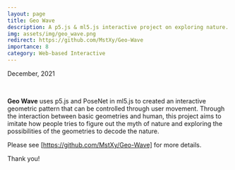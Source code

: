 ```yaml
---
layout: page
title: Geo Wave
description: A p5.js & ml5.js interactive project on exploring nature. 
img: assets/img/geo_wave.png
redirect: https://github.com/MstXy/Geo-Wave
importance: 8
category: Web-based Interactive
---
```


December, 2021

<br>

**Geo Wave** uses p5.js and PoseNet in ml5.js to created an interactive geometric pattern that can be controlled through user movement. Through the interaction between basic geometries and human, this project aims to imitate how people tries to figure out the myth of nature and exploring the possibilities of the geometries to decode the nature.

Please see [https://github.com/MstXy/Geo-Wave] for more details.

Thank you!

